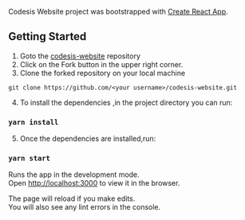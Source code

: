 Codesis Website project was bootstrapped with [Create React App](https://github.com/facebook/create-react-app).
## Getting Started
1. Goto the [codesis-website](https://github.com/The-Codesis/codesis-website/) repository
2. Click on the Fork button in the upper right corner.
3. Clone the forked repository on your local machine
```
git clone https://github.com/<your username>/codesis-website.git
```
4. To install the dependencies ,in the project directory you can run:
### `yarn install`

5. Once the dependencies are installed,run:

### `yarn start`

Runs the app in the development mode.<br />
Open [http://localhost:3000](http://localhost:3000) to view it in the browser.

The page will reload if you make edits.<br />
You will also see any lint errors in the console.

